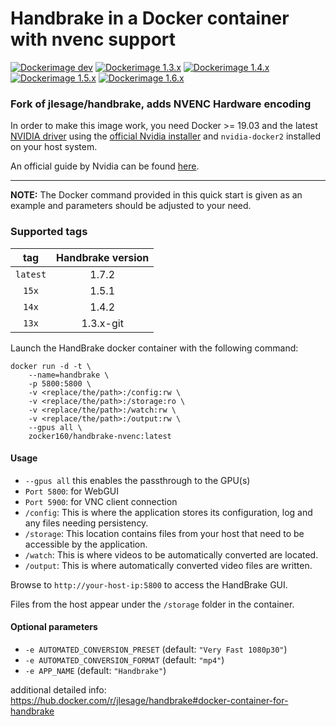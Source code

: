 # Handbrake in a Docker container with nvenc support

[![Dockerimage dev](https://github.com/zocker-160/handbrake-nvenc-docker/actions/workflows/dockerimage-dev.yml/badge.svg)](https://github.com/zocker-160/handbrake-nvenc-docker/actions/workflows/dockerimage-dev.yml)
[![Dockerimage 1.3.x](https://github.com/zocker-160/handbrake-nvenc-docker/actions/workflows/dockerimage-13x.yml/badge.svg)](https://github.com/zocker-160/handbrake-nvenc-docker/actions/workflows/dockerimage-13x.yml)
[![Dockerimage 1.4.x](https://github.com/zocker-160/handbrake-nvenc-docker/actions/workflows/dockerimage-14x.yml/badge.svg)](https://github.com/zocker-160/handbrake-nvenc-docker/actions/workflows/dockerimage-14x.yml)
[![Dockerimage 1.5.x](https://github.com/zocker-160/handbrake-nvenc-docker/actions/workflows/dockerimage-15x.yml/badge.svg)](https://github.com/zocker-160/handbrake-nvenc-docker/actions/workflows/dockerimage-15x.yml)
[![Dockerimage 1.6.x](https://github.com/zocker-160/handbrake-nvenc-docker/actions/workflows/dockerimage-16x.yml/badge.svg)](https://github.com/zocker-160/handbrake-nvenc-docker/actions/workflows/dockerimage-16x.yml)

### Fork of jlesage/handbrake, adds NVENC Hardware encoding

In order to make this image work, you need Docker >= 19.03 and the latest [NVIDIA driver](https://github.com/NVIDIA/nvidia-docker/wiki/Frequently-Asked-Questions#how-do-i-install-the-nvidia-driver) using the [official Nvidia installer](https://www.nvidia.com/en-us/drivers/unix/) and `nvidia-docker2` installed on your host system.

An official guide by Nvidia can be found [here](https://docs.nvidia.com/datacenter/cloud-native/container-toolkit/install-guide.html#installing-on-ubuntu-and-debian).

---

**NOTE:** The Docker command provided in this quick start is given as an example and parameters should be adjusted to your need.

### Supported tags

| tag             | Handbrake version |
|:---------------:|:-----------------:|
| `latest` | 1.7.2             |
| `15x`           | 1.5.1             |
| `14x`           | 1.4.2             |
| `13x`           | 1.3.x-git         |

Launch the HandBrake docker container with the following command:

```
docker run -d -t \
    --name=handbrake \
    -p 5800:5800 \
    -v <replace/the/path>:/config:rw \
    -v <replace/the/path>:/storage:ro \
    -v <replace/the/path>:/watch:rw \
    -v <replace/the/path>:/output:rw \
    --gpus all \
    zocker160/handbrake-nvenc:latest
```

#### Usage

- `--gpus all` this enables the passthrough to the GPU(s)
- `Port 5800`: for WebGUI
- `Port 5900`: for VNC client connection
- `/config`: This is where the application stores its configuration, log and any files needing persistency.
- `/storage`: This location contains files from your host that need to be accessible by the application.
- `/watch`: This is where videos to be automatically converted are located.
- `/output`: This is where automatically converted video files are written.

Browse to `http://your-host-ip:5800` to access the HandBrake GUI. 

Files from the host appear under the `/storage` folder in the container.

#### Optional parameters

- `-e AUTOMATED_CONVERSION_PRESET` (default: `"Very Fast 1080p30"`)
- `-e AUTOMATED_CONVERSION_FORMAT` (default: `"mp4"`)
- `-e APP_NAME` (default: `"Handbrake"`)

additional detailed info:
<https://hub.docker.com/r/jlesage/handbrake#docker-container-for-handbrake>

